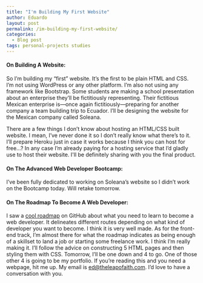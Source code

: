 ```yaml
---
title: "I'm Building My First Website"
author: Eduardo
layout: post
permalink: /im-building-my-first-website/
categories:
  - Blog post
tags: personal-projects studies
---
```

#### On Building A Website:
So I’m building my “first” website. It’s the first to be plain HTML and CSS. I’m not using WordPress or any other platform. I’m also not using any framework like Bootstrap. Some students are making a school presentation about an enterprise they’ll be fictitiously representing. Their fictitious Mexican enterprise is—once again fictitiously—preparing for another company a team building trip to Ecuador. I’ll be designing the website for the Mexican company called Soleana.

There are a few things I don’t know about hosting an HTML/CSS built website. I mean, I’ve never done it so I don’t really know what there’s to it. I’ll prepare Heroku just in case it works because I think you can host for free…? In any case I’m already paying for a hosting service that I’d gladly use to host their website. I'll be definitely sharing with you the final product.

#### On The Advanced Web Developer Bootcamp:
I’ve been fully dedicated to working on Soleana’s website so I didn’t work on the Bootcamp today. Will retake tomorrow.

#### On The Roadmap To Become A Web Developer:
I saw a [cool roadmap](https://github.com/kamranahmedse/developer-roadmap) on GitHub about what you need to learn to become a web developer. It delineates different routes depending on what kind of developer you want to become. I think it is very well made. As for the front-end track, I’m almost there for what the roadmap indicates as being enough of a skillset to land a job or starting some freelance work. I think I’m really making it. I’ll follow the advice on constructing 5 HTML pages and then styling them with CSS. Tomorrow, I’ll be one down and 4 to go. One of those other 4 is going to be my portfolio. If you’re reading this and you need a webpage, hit me up. My email is ed@theleapofaith.com. I’d love to have a conversation with you.
